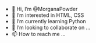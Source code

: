 - 👋 Hi, I’m @MorganaPowder
- 👀 I’m interested in HTML, CSS 
- 🌱 I’m currently learning Python
- 💞️ I’m looking to collaborate on ...
- 📫 How to reach me ...

<!---
MorganaPowder/MorganaPowder is a ✨ special ✨ repository because its `README.md` (this file) appears on your GitHub profile.
You can click the Preview link to take a look at your changes.
--->
